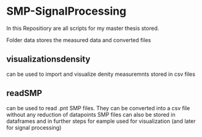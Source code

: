 # SMP-SignalProcessing

In this Repositiory are all scripts for my master thesis stored.

Folder data stores the measured data and converted files

## visualizationsdensity

can be used to import and visualize denity measuremnts stored in csv files

## readSMP

can be used to read .pnt SMP files. They can be converted into a csv file without any reduction of datapoints
SMP files can also be stored in dataframes and in further steps for eample used for visualization (and later for signal processing)
